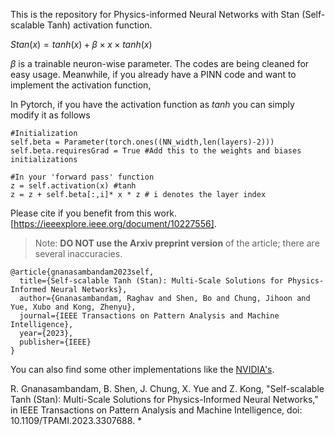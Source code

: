 This is the repository for Physics-informed Neural Networks with Stan (Self-scalable Tanh) activation function. 

$Stan(x) = tanh(x) + \beta \times x \times tanh(x)$

$\beta$ is a trainable neuron-wise parameter. The codes are being cleaned for easy usage. Meanwhile, if you already have a PINN code and want to implement the activation function,

In Pytorch, if you have the activation function as $tanh$ you can simply modify it as follows
```
#Initialization
self.beta = Parameter(torch.ones((NN_width,len(layers)-2))) 
self.beta.requiresGrad = True #Add this to the weights and biases initializations
```
```
#In your 'forward pass' function
z = self.activation(x) #tanh 
z = z + self.beta[:,i]* x * z # i denotes the layer index 
```

Please cite if you benefit from this work. [https://ieeexplore.ieee.org/document/10227556]. 
>Note: **DO NOT use the Arxiv preprint version** of the article; there are several inaccuracies.  

```
@article{gnanasambandam2023self,
  title={Self-scalable Tanh (Stan): Multi-Scale Solutions for Physics-Informed Neural Networks},
  author={Gnanasambandam, Raghav and Shen, Bo and Chung, Jihoon and Yue, Xubo and Kong, Zhenyu},
  journal={IEEE Transactions on Pattern Analysis and Machine Intelligence},
  year={2023},
  publisher={IEEE}
}
```

You can also find some other implementations like the [NVIDIA's](https://docs.nvidia.com/deeplearning/modulus/modulus-v2209/user_guide/theory/advanced_schemes.html). 


R. Gnanasambandam, B. Shen, J. Chung, X. Yue and Z. Kong, "Self-scalable Tanh (Stan): Multi-Scale Solutions for Physics-Informed Neural Networks," in IEEE Transactions on Pattern Analysis and Machine Intelligence, doi: 10.1109/TPAMI.2023.3307688.
*
